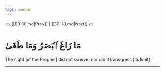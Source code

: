 ```yaml
---
tags: meccan
---
```


👈 [[53-16.md|Prev]] | [[53-18.md|Next]] 👉

# مَا زَاغَ ٱلۡبَصَرُ وَمَا طَغَىٰ

The sight [of the Prophet] did not swerve, nor did it transgress [its limit]

---


